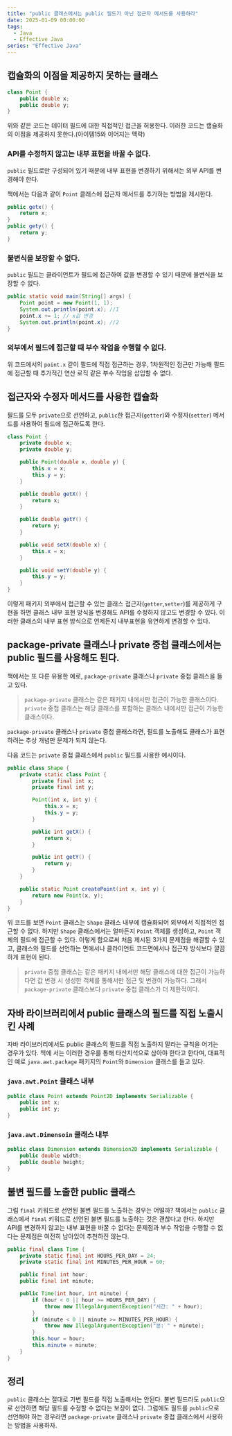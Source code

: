 ```yaml
---
title: "public 클래스에서는 public 필드가 아닌 접근자 메서드를 사용하라"
date: 2025-01-09 00:00:00
tags:
  - Java
  - Effective Java
series: "Effective Java"
---
```


## 캡슐화의 이점을 제공하지 못하는 클래스

```java
class Point {
    public double x;
    public double y;
}
```

위와 같은 코드는 데이터 필드에 대한 직접적인 접근을 허용한다.
이러한 코드는 캡슐화의 이점을 제공하지 못한다.(아이템15와 이어지는 맥락)

### API를 수정하지 않고는 내부 표현을 바꿀 수 없다.
`public` 필드로만 구성되어 있기 때문에 내부 표현을 변경하기 위해서는 외부 API를 변경해야 한다.

책에서는 다음과 같이 `Point` 클래스에 접근자 메서드를 추가하는 방법을 제시한다.

```java
public getx() { 
    return x; 
}
public gety() { 
    return y;
}
```

### 불변식을 보장할 수 없다.
`public` 필드는 클라이언트가 필드에 접근하여 값을 변경할 수 있기 때문에 불변식을 보장할 수 없다.

```java
public static void main(String[] args) {
    Point point = new Point(1, 1);
    System.out.println(point.x); //1
    point.x += 1; // x값 변경
    System.out.println(point.x); //2
}
```

### 외부에서 필드에 접근할 때 부수 작업을 수행할 수 없다.
위 코드에서의 `point.x` 같이 필드에 직접 접근하는 경우, 1차원적인 접근만 가능해 필드에 접근할 때 추가적긴 연산 로직 같은 부수 작업을 삽입할 수 없다.

## 접근자와 수정자 메서드를 사용한 캡슐화

필드를 모두 `private`으로 선언하고, `public`한 접근자(`getter`)와 수정자(`setter`) 메서드를 사용하여 필드에 접근하도록 한다.

```java
class Point {
    private double x;
    private double y;

    public Point(double x, double y) {
        this.x = x;
        this.y = y;
    }

    public double getX() {
        return x;
    }

    public double getY() {
        return y;
    }

    public void setX(double x) {
        this.x = x;
    }

    public void setY(double y) {
        this.y = y;
    }
}
```

이렇게 패키지 외부에서 접근할 수 있는 클래스 접근자(`getter`,`setter`)를 제공하게 구현을 하면
클래스 내부 표현 방식을 변경해도 API를 수정하지 않고도 변경할 수 있다.
이러한 클래스의 내부 표현 방식으로 언제든지 내부표현을 유연하게 변경할 수 있다.

## package-private 클래스나 private 중첩 클래스에서는 public 필드를 사용해도 된다.
책에서는 또 다른 유용한 예로, `package-private` 클래스나 `private` 중첩 클래스을 들고 있다.

> `package-private` 클래스는 같은 패키지 내에서만 접근이 가능한 클래스이다.
> `private` 중첩 클래스는 해당 클래스를 포함하는 클래스 내에서만 접근이 가능한 클래스이다.

`package-private` 클래스나 `private` 중첩 클래스라면,
필드를 노출해도 클래스가 표현하려는 추상 개념만 문제가 되지 않는다.

다음 코드는 `private` 중첩 클래스에서 `public` 필드를 사용한 예시이다.

```java
public class Shape {
    private static class Point {
        private final int x;
        private final int y;

        Point(int x, int y) {
            this.x = x;
            this.y = y;
        }

        public int getX() {
            return x;
        }

        public int getY() {
            return y;
        }
    }

    public static Point createPoint(int x, int y) {
        return new Point(x, y);
    }
}
```

위 코드를 보면 `Point` 클래스는 `Shape` 클래스 내부에 캡슐화되어 외부에서 직접적인 접근할 수 없다.
하지만 `Shape` 클래스에서는 얼마든지 `Point` 객체를 생성하고, `Point` 객체의 필드에 접근할 수 있다.
이렇게 함으로써 처음 제시된 3가지 문제점을 해결할 수 있고,
클래스와 필드를 선언하는 면에서나 클라이언트 코드면에서나 접근자 방식보다 깔끔하게 표현이 된다.

>`private` 중첩 클래스는 같은 패키지 내에서만 해당 클래스에 대한 접근이 가능하다면 값 변경 시
> 생성한 객체를 통해서만 접근 및 변경이 가능하다.
> 그래서 `package-private` 클래스보다 `private` 중첩 클래스가 더 제한적이다.

## 자바 라이브러리에서 public 클래스의 필드를 직접 노출시킨 사례
자바 라이브러리에서도 public 클래스의 필드를 직접 노출하지 말라는 규칙을 어기는 경우가 있다.
책에 서는 이러한 경우를 통해 타산지석으로 삼아야 한다고 한다며,
대표적인 예로 `java.awt.package` 패키지의 `Point`와 `Dimension` 클래스를 들고 있다.

### `java.awt.Point` 클래스 내부

```java
public class Point extends Point2D implements Serializable {
    public int x;
    public int y;
}
```

### `java.awt.Dimensoin` 클래스 내부

```java
public class Dimension extends Dimension2D implements Serializable {
    public double width;
    public double height;
}
```

##  불변 필드를 노출한 public 클래스
그럼 `final` 키워드로 선언된 불변 필드를 노출하는 경우는 어떨까?
책에서는 `public` 클래스에서 `final` 키워드로 선언된 불변 필드를 노출하는 것은 괜찮다고 한다.
하지만 API를 변경하지 않고는 내부 표현을 바꿀 수 없다는 문제점과 부수 작업을 수행할 수 없다는 문제점은 여전히 남아있어
추천하진 않는다.

```java
public final class Time {
    private static final int HOURS_PER_DAY = 24;
    private static final int MINUTES_PER_HOUR = 60;

    public final int hour;
    public final int minute;

    public Time(int hour, int minute) {
        if (hour < 0 || hour >= HOURS_PER_DAY) {
            throw new IllegalArgumentException("시간: " + hour);
        }
        if (minute < 0 || minute >= MINUTES_PER_HOUR) {
            throw new IllegalArgumentException("분: " + minute);
        }
        this.hour = hour;
        this.minute = minute;
    }
}
```

## 정리
`public` 클래스는 절대로 가변 필드를 직접 노출해서는 안된다.
불변 필드라도 `public`으로 선언하면 해당 필드를 수정할 수 없다는 보장이 없다.
그럼에도 필드를 `public`으로 선언해야 하는 경우라면 `package-private` 클래스나 `private` 중첩 클래스에서 사용하는 방법을 사용하자.